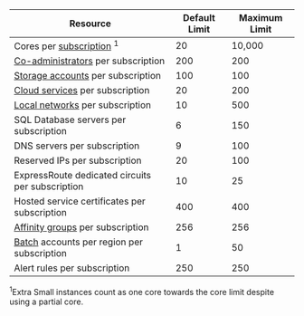 Resource|Default Limit|Maximum Limit
---|---|---
Cores per [subscription](http://msdn.microsoft.com/zh-cn/library/azure/hh531793.aspx) <sup>1</sup>|20|10,000
[Co-administrators](http://msdn.microsoft.com/zh-cn/library/azure/gg456328.aspx) per subscription|200|200
[Storage accounts](/documentation/articles/storage-create-storage-account) per subscription|100|100
[Cloud services](/documentation/articles/cloud-services-what-is) per subscription|20|200
[Local networks](http://msdn.microsoft.com/zh-cn/library/jj157100.aspx) per subscription|10|500
SQL Database servers per subscription|6|150
DNS servers per subscription|9|100
Reserved IPs per subscription|20|100
ExpressRoute dedicated circuits per subscription|10|25
Hosted service certificates per subscription|400|400
[Affinity groups](/documentation/articles/virtual-networks-migrate-to-regional-vnet) per subscription|256|256
[Batch](/home/features/batch/) accounts per region per subscription|1|50
Alert rules per subscription|250|250

<sup>1</sup>Extra Small instances count as one core towards the core limit despite using a partial core. 
